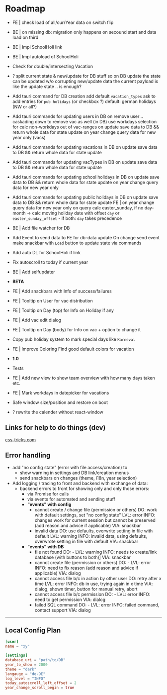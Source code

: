 # Roadmap

- FE | check load of all/currYear data on switch flip

- BE | on missing db: migration only happens on secound start and data load on third

- BE | Impl SchoolHoli link

- BE | Impl autoload of SchoolHoli

- Check for double/intersecting Vacation

- ? split current state & new/update for DB stuff
  so on DB update the state can be updated w/o corrupting new/update data
  the current payload is like the update state .. is enough?

- Add tauri command for DB creation
  add default `vacation_types`
  ask to add entries for `pub holidays` (or checkbox ?)
  default: german holidays (NW or all?)

- Add tauri commands for updating users in DB
  on remove user .. caskading down to remove vac as well (in DB)
  use workdays selection for calc non-workdays out of vac-ranges
  on update save data to DB && return whole data for state update
  on year change query data for new year only (vacs)

- Add tauri commands for updating vacations in DB
  on update save data to DB && return whole data for state update

- Add tauri commands for updating vacTypes in DB
  on update save data to DB && return whole data for state update

- Add tauri commands for updating school holidays in DB
  on update save data to DB && return whole data for state update
  on year change query data for new year only

- Add tauri commands for updating public holidays in DB
  on update save data to DB && return whole data for state update
  FE | on year change query data for new year only
  on query calc easter_sunday, if no day-month -> calc moving holiday date with offset
  `day` or `easter_sunday_offset` - if both: `day` takes precedence

- BE | Add file watcher for DB

- Add Event to send data to FE for db-data update
  On change send event
  make snackbar with `Load` button to update state via commands

- Add auto DL for SchoolHoli if link

- Fix autoscroll to today if current year

- BE | Add selfupdater

- **BETA**

- FE | Add snackbars with Info of success/failures

- FE | Tooltip on User for vac distribution

- FE | Tooltip on Day (top) for Info on Holiday if any

- FE | Add vac edit dialog

- FE | Tooltip on Day (body) for Info on vac + option to change it

- Copy pub holiday system to mark special days like `Karneval`

- FE | Improve Coloring
  Find good default colors for vacation

- **1.0**

- Tests

- FE | Add new view to show team overview with how many days taken etc.

- FE | Mark workdays in datepicker for vacations

- Safe window size/position and restore on boot

- ? rewrite the calender without react-window

## Links for help to do things (dev)

[css-tricks.com](https://css-tricks.com/switch-font-color-for-different-backgrounds-with-css/)

## Error handling

- add "no config state" (error with file access/creation) to
  - show warning in settings and DB link/creation menus
  - send snackbars on changes (theme, i18n, year selection)
- Add logging / tracing to front and backend with exchange of data:
  - backend errors to front for showing only and only those errors:
    - via Promise for calls
    - via events for automated and sending stuff
    - **"events" with config**
      - cannot create / change file (permission or others)
        DO: work with default settings, set "no config state"
        LVL: error
        INFO: changes work for current session but cannot be preserved
        (add reason and advice if applicable)
        VIA: snackbar
      - invalid data
        DO: use defaults, overwrite setting in file with default
        LVL: warning
        INFO: invalid data, using defaults, overwrote setting in file with default
        VIA: snackbar
    - **"events" with DB**
      - file not found
        DO: -
        LVL: warning
        INFO: needs to create/link database (with buttons to both)]
        VIA: snackbar
      - cannot create file (permission or others)
        DO: -
        LVL: error
        INFO: need to fix reason
        (add reason and advice if applicable)
        VIA: dialog
      - cannot access file b/c in action by other user
        DO: retry after x time
        LVL: error
        INFO: db in use, trying again in x time
        VIA: dialog, shown timer, button for manual retry, abort
      - cannot access file b/c permission
        DO: -
        LVL: error
        INFO: need to get permission
        VIA: dialog
      - failed SQL command
        DO: -
        LVL: error
        INFO: failed command, contact support
        VIA: dialog

---

## Local Config Plan

```toml
[user]
name = "xy"

[settings]
database_uri = "path/to/DB"
year_to_show = 2000
theme = "dark"
langauge = "de-DE"
log_level = "INFO"
today_autoscroll_left_offset = 2
year_change_scroll_begin = true
```
